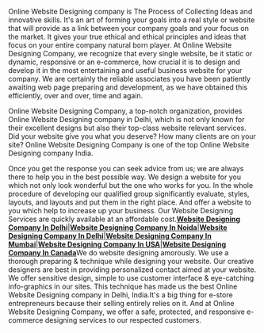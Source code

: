 Online Website Designing company is The Process of Collecting Ideas and innovative skills. It's an art of forming your goals into a real style or website that will provide as a link between your company goals and your focus on the market. It gives your true ethical and ethical principles and ideas that focus on your entire company natural born player. At Online Website Designing Company, we recognize that every single website, be it static or dynamic, responsive or an e-commerce, how crucial it is to design and develop it in the most entertaining and useful business website for your company. We are certainly the reliable associates you have been patiently awaiting web page preparing and development, as we have obtained this efficiently, over and over, time and again.

Online Website Designing Company, a top-notch organization, provides Online Website Designing company in Delhi, which is not only known for their excellent designs but also their top-class website relevant services.  Did your website give you what you deserve? How many clients are on your site? Online Website Designing Company is one of the top Online Website Designing company India.

Once you get the response you can seek advice from us; we are always there to help you in the best possible way. We design a website for you which not only look wonderful but the one who works for you. In the whole procedure of developing our qualified group significantly evaluate, styles, layouts, and layouts and put them in the right place. And offer a website to you which help to increase up your business. Our Website Designing Services are quickly available at an affordable cost.<a href="https://www.websitedesigningcompany.org/website-designing-company-delhi"><b>Website Designing Company In Delhi</b></a>|<a href="https://www.websitedesigningcompany.org/website-designing-company-noida"><b>Website Designing Company In Noida</b></a>|<a href="https://www.websitedesigningcompany.org/website-designing-company-gurgaon"><b>Website Designing Company In Delhi</b></a>|<a href="https://www.websitedesigningcompany.org/website-designing-company-mumbai"><b>Website Designing Company In Mumbai</b></a>|<a href="https://www.websitedesigningcompany.org/website-designing-company-usa"><b>Website Designing Company In USA</b></a>|<a href="https://www.websitedesigningcompany.org/website-designing-company-canada"><b>Website Designing Company In Canada</b></a>We do website designing amorously. We use a thorough preparing & technique while designing your website. Our creative designers are best in providing personalized contact aimed at your website. We offer sensitive design, simple to use customer interface & eye-catching info-graphics in our sites. This technique has made us the best Online Website Designing company in Delhi, India.It's a big thing for e-store entrepreneurs because their selling entirely relies on it. And at Online Website Designing Company, we offer a safe, protected, and responsive e-commerce designing services to our respected customers.
